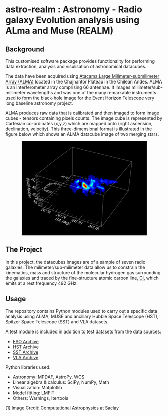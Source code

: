 # astro-realm : Astronomy - Radio galaxy Evolution analysis using ALma and Muse (REALM)

## Background

This customised software package provides functionality for performing data extraction, analysis and visulisation of astronomical datacubes. 

The data have been acquired using <a href="https://www.almaobservatory.org/en/home/">Atacama Large Milimeter-submilimeter Array (ALMA)</a> located in the Chajnantor Plateau in the Chilean Andes. ALMA is an interferometer array comprising 66 antennae. It images millimeter/sub-millimeter wavelengths and was one of the many remarkable instruments used to form the black-hole image for the Event Horizon Telescope very long baseline astronomy project. 

ALMA produces raw data that is calibrated and then imaged to form image cubes - tensors containing pixels counts. The image cube is represented by Cartesian co-ordinates (x,y,z) which are mapped onto (right ascension, declination, velocity). This three-dimensional format is illustrated in the figure below which shows an ALMA datacube image of two  merging stars.

<p align="center">
<img src="alma_datacube.png" height="300">
</p>

## The Project

In this project, the datacubes images are of a sample of seven radio galaxies. The milimeter/sub-milimeter data allow us to constrain the kinematics, mass and structure of the molecular hydrogen gas surrounding the galaxies and traced by the fine-structure atomic carbon line, [CI](1-0), which emits at a rest frequency 492 GHz. 


## Usage

The repository contains Python modules used to carry out a specific data analysis using ALMA, MUSE and ancillary Hubble Space Telescope (HST), Spitzer Space Telescope (SST) and VLA datasets. 

A test module is included in addition to test datasets from the data sources:

- <a href="http://archive.eso.org/cms.html">ESO Archive</a>
- <a href="https://archive.stsci.edu/hst/">HST Archive</a>
- <a href="https://irsa.ipac.caltech.edu/data/SPITZER/docs/spitzerdataarchives/">SST Archive</a>
- <a href="https://science.nrao.edu/facilities/vla/archive/index">VLA Archive</a>

Python libraries used:
- Astronomy: MPDAF, AstroPy, WCS
- Linear algebra & calculus: SciPy, NumPy, Math
- Visualization: Matplotlib
- Model fitting: LMFIT
- Others: Warnings, Itertools


[1] Image Credit: <a href="http://irfu.cea.fr/Projets/COAST/">Computational Astrophysics at Saclay</a>
